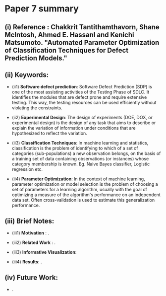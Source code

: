 # Paper 7 summary

## (i) Reference : Chakkrit Tantithamthavorn, Shane McIntosh, Ahmed E. Hassanl and Kenichi Matsumoto. "Automated Parameter Optimization of Classification Techniques for Defect Prediction Models."

## (ii) Keywords:

* (ii1) **Software defect prediction**: Software Defect Prediction (SDP) is one of the most assisting activities of the Testing Phase of SDLC. It identifies the modules that are defect prone and require extensive testing. This way, the testing resources can be used efficiently without violating the constraints.

* (ii2) **Experimental Design**: The design of experiments (DOE, DOX, or experimental design) is the design of any task that aims to describe or explain the variation of information under conditions that are hypothesized to reflect the variation.

* (ii3) **Classification Techniques**: In machine learning and statistics, classification is the problem of identifying to which of a set of categories (sub-populations) a new observation belongs, on the basis of a training set of data containing observations (or instances) whose category membership is known. Eg. Naive Bayes classifier, Logistic regression etc.

* (ii4) **Parameter Optimization**: In the context of machine learning, parameter optimization or model selection is the problem of choosing a set of parameters for a learning algorithm, usually with the goal of optimizing a measure of the algorithm's performance on an independent data set. Often cross-validation is used to estimate this generalization performance.

## (iii) Brief Notes:

* (iii1) **Motivation** : .

* (iii2) **Related Work** : .

* (iii3) **Informative Visualization**: 

* (iii4) **Results**: .


## (iv) Future Work:
- .
